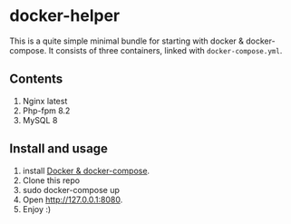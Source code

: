 # docker-helper

This is a quite simple minimal bundle for starting with docker & docker-compose. 
It consists of three containers, linked with `docker-compose.yml`.

## Contents
1. Nginx latest
1. Php-fpm 8.2
1. MySQL 8

## Install and usage
1. install [Docker & docker-compose](https://docs.docker.com/get-docker/).
1. Clone this repo
1. sudo docker-compose up
1. Open http://127.0.0.1:8080.
1. Enjoy :)
